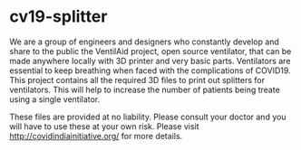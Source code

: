 # cv19-splitter


We are a group of engineers and designers who constantly develop and share to the public the VentilAid project, open source ventilator, that can be made anywhere locally with 3D printer and very basic parts. Ventilators are essential to keep breathing when faced with the complications of COVID19. This project contains all the required 3D files to print out splitters for ventilators. This will help to increase the number of patients being treate using a single ventilator. 


These files are provided at no liability. Please consult your doctor and you will have to use these at your own risk. Please visit http://covidindiainitiative.org/ for more details. 
